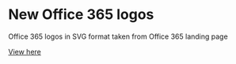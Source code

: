 New Office 365 logos
====================

Office 365 logos in SVG format taken from Office 365 landing page

[View here](https://planetwilson.github.io/O365logos/)
